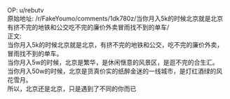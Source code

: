 
OP: u/rebutv  
原始地址: /r/FakeYoumo/comments/1dk780z/当你月入5k的时候北京就是北京有挤不完的地铁和公交吃不完的廉价外卖冒雨找不到的单车/  
正文:  
当你月入5k的时候北京就是北京，有挤不完的地铁和公交，吃不完的廉价外卖，冒雨找不到的单车。  
当你月入5w的时候，北京是繁华，是休闲惬意的风景区，是逛不完的合生汇。  
当你月入50w的时候，北京是货真价实的纸醉金迷的一线城市，是灯红酒绿的风花雪月。  
所以，北京还是北京，只是遇到了不同的你而已
